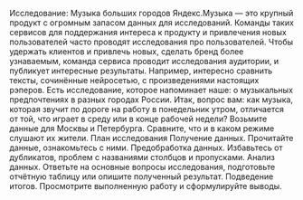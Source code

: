 Исследование: Музыка больших городов
Яндекс.Музыка — это крупный продукт с огромным запасом данных для исследований. Команды таких сервисов для поддержания интереса к продукту и привлечения новых пользователей часто проводят исследования про пользователей. Чтобы удержать клиентов и привлечь новых, сделать бренд более узнаваемым, команда сервиса проводит исследования аудитории, и публикует интересные результаты. Например, интересно сравнить тексты, сочинённые нейросетью, с произведениями настоящих рэперов.
Есть исследование, которое напоминает наше: о музыкальных предпочтениях в разных городах России.
Итак, вопрос вам: как музыка, которая звучит по дороге на работу в понедельник утром, отличается от той, что играет в среду или в конце рабочей недели? Возьмите данные для Москвы и Петербурга. Сравните, что и в каком режиме слушают их жители.
План исследования
Получение данных. Прочитайте данные, ознакомьтесь с ними.
Предобработка данных. Избавьтесь от дубликатов, проблем с названиями столбцов и пропусками.
Анализ данных. Ответьте на основные вопросы исследования, подготовьте отчётную таблицу или опишите полученный результат.
Подведение итогов. Просмотрите выполненную работу и сформулируйте выводы.
